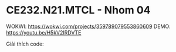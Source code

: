 # CE232.N21.MTCL - Nhom 04

WOKWI: https://wokwi.com/projects/359789079553860609
DEMO: https://youtu.be/H5kV2IRDVTE

Giải thích code:
